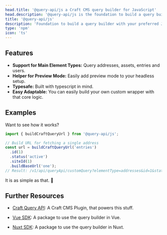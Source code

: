 ```yaml
---
head.title: '@query-api/js a Craft CMS query builder for JavaScript'
head.description: '@query-api/js is the foundation to build a query builder for Craft CMS with your preferred JavaScript framework.'
title: '@query-api/js'
description: 'Foundation to build a query builder with your preferred JS framework.'
type: 'npm'
icon: 'ts'
---
```


## Features
- **Support for Main Element Types:** Query addresses, assets, entries and users.
- **Helper for Preview Mode:** Easily add preview mode to your headless setup.
- **Typesafe:** Built with typescript in mind.
- **Easy Adaptable:** You can easily build your own custom wrapper with that core logic.

## Examples

Want to see how it works?

```ts [app.ts]
import { buildCraftQueryUrl } from '@query-api/js';

// Build URL for fetching a single address
const url = buildCraftQueryUrl('entries')
  .id(1)
  .status('active')
  .siteId(1)
  .buildBaseUrl('one');
// Result: /v1/api/queryApi/customQuery?elementType=addresses&id=1&status=active&siteId=1&one=1
```

It is as simple as that. 🚀 

## Further Resources

- [Craft Query API](/libraries/craft-query-api): A Craft CMS Plugin, that powers this stuff.

- [Vue SDK](/libraries/vue-craftcms): A package to use the query builder in Vue.

- [Nuxt SDK](/libraries/nuxt-craftcms): A package to use the query builder in Nuxt.